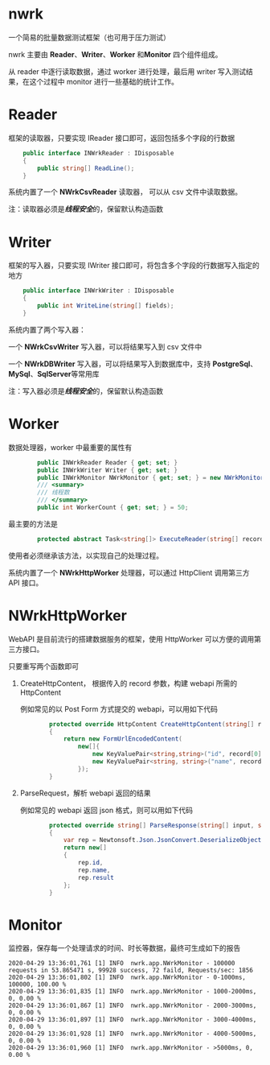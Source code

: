 # nwrk
一个简易的批量数据测试框架（也可用于压力测试）



nwrk 主要由 **Reader**、**Writer**、**Worker** 和**Monitor** 四个组件组成。

从 reader 中逐行读取数据，通过 worker 进行处理，最后用 writer 写入测试结果，在这个过程中 monitor 进行一些基础的统计工作。



# Reader

框架的读取器，只要实现 IReader 接口即可，返回包括多个字段的行数据

```c#
    public interface INWrkReader : IDisposable
    {   
        public string[] ReadLine();
    }
```

系统内置了一个 **NWrkCsvReader** 读取器， 可以从 csv 文件中读取数据。

注：读取器必须是***线程安全***的，保留默认构造函数



# Writer

框架的写入器，只要实现 IWriter 接口即可，将包含多个字段的行数据写入指定的地方

```c#
    public interface INWrkWriter : IDisposable
    {
        public int WriteLine(string[] fields);
    }
```

系统内置了两个写入器：

一个 **NWrkCsvWriter** 写入器，可以将结果写入到 csv 文件中

一个 **NWrkDBWriter** 写入器，可以将结果写入到数据库中，支持 **PostgreSql**、**MySql**、**SqlServer**等常用库

注：写入器必须是***线程安全***的，保留默认构造函数



# Worker

数据处理器，worker 中最重要的属性有

```c#
        public INWrkReader Reader { get; set; }
        public INWrkWriter Writer { get; set; }
        public INWrkMonitor NWrkMonitor { get; set; } = new NWrkMonitor();
        /// <summary>
        /// 线程数
        /// </summary>
        public int WorkerCount { get; set; } = 50;
```

最主要的方法是

```c#
        protected abstract Task<string[]> ExecuteReader(string[] record);
```

使用者必须继承该方法，以实现自己的处理过程。

系统内置了一个 **NWrkHttpWorker** 处理器，可以通过 HttpClient 调用第三方 API 接口。



# NWrkHttpWorker

WebAPI 是目前流行的搭建数据服务的框架，使用 HttpWorker 可以方便的调用第三方接口。

只要重写两个函数即可

1. CreateHttpContent， 根据传入的 record 参数，构建 webapi 所需的 HttpContent

   例如常见的以 Post Form 方式提交的 webapi，可以用如下代码

   ```c#
           protected override HttpContent CreateHttpContent(string[] record)
           {
               return new FormUrlEncodedContent(
                   new[]{
                       new KeyValuePair<string,string>("id", record[0]),
                       new KeyValuePair<string, string>("name", record[1])
                   });
           }
   ```

   

2. ParseRequest，解析 webapi 返回的结果

   例如常见的 webapi 返回 json 格式，则可以用如下代码

   ```c#
           protected override string[] ParseResponse(string[] input, string content)
           {
               var rep = Newtonsoft.Json.JsonConvert.DeserializeObject<NWrkResponse>(content);
               return new[]
               {
                   rep.id,
                   rep.name,
                   rep.result
               };
           }
   ```



# Monitor

监控器，保存每一个处理请求的时间、时长等数据，最终可生成如下的报告

```shell
2020-04-29 13:36:01,761 [1] INFO  nwrk.app.NWrkMonitor - 100000 requests in 53.865471 s, 99928 success, 72 faild, Requests/sec: 1856
2020-04-29 13:36:01,802 [1] INFO  nwrk.app.NWrkMonitor - 0-1000ms, 100000, 100.00 %
2020-04-29 13:36:01,835 [1] INFO  nwrk.app.NWrkMonitor - 1000-2000ms, 0, 0.00 %
2020-04-29 13:36:01,867 [1] INFO  nwrk.app.NWrkMonitor - 2000-3000ms, 0, 0.00 %
2020-04-29 13:36:01,897 [1] INFO  nwrk.app.NWrkMonitor - 3000-4000ms, 0, 0.00 %
2020-04-29 13:36:01,928 [1] INFO  nwrk.app.NWrkMonitor - 4000-5000ms, 0, 0.00 %
2020-04-29 13:36:01,960 [1] INFO  nwrk.app.NWrkMonitor - >5000ms, 0, 0.00 %
```

